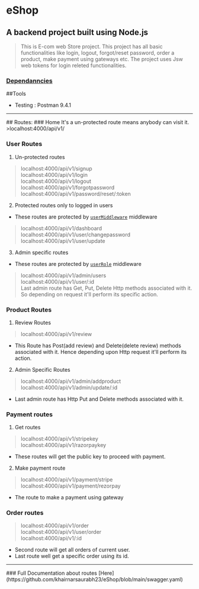 # eShop
## A backend project built using Node.js
>This is E-com web Store project. This project has all basic functionalities 
>like login, logout, forgot/reset password, order a product, make payment using
>gateways etc. The project uses Jsw web tokens for login releted functionalities.
### [Dependanncies](https://github.com/khairnarsaurabh23/eShop/blob/main/package.json)

##Tools 
- Testing : Postman 9.4.1

<hr>
## Routes:
### Home
It's a un-protected route means anybody can visit it.
>localhost:4000/api/v1/<br>

### User Routes
1. Un-protected routes
>localhost:4000/api/v1/signup<br>
>localhost:4000/api/v1/login<br>
>localhost:4000/api/v1/logout<br>
>localhost:4000/api/v1/forgotpassword<br>
>localhost:4000/api/v1/password/reset/:token<br>

2. Protected routes only to logged in users
- These routes are protected by [`userMiddleware`](https://github.com/khairnarsaurabh23/eShop/blob/main/middlewares/user.js) middleware
>localhost:4000/api/v1/dashboard<br>
>localhost:4000/api/v1/user/changepassword<br>
>localhost:4000/api/v1/user/update<br>

3. Admin specific routes
- These routes are protected by [`userRole`](https://github.com/khairnarsaurabh23/eShop/blob/main/middlewares/user.js) middleware
>localhost:4000/api/v1/admin/users<br>
>localhost:4000/api/v1/user/:id<br>
Last admin route has Get, Put, Delete Http methods associated with it. 
So depending on request it'll perform its specific action.

###  Product Routes
1. Review Routes
>localhost:4000/api/v1/review<br>
- This Route has Post(add review) and Delete(delete review) methods associated with it. 
Hence depending upon Http request it'll perform its action.

2. Admin Specific Routes
>localhost:4000/api/v1/admin/addproduct<br>
>localhost:4000/api/v1/admin/update/:id<br>
- Last admin route has Http Put and Delete methods associated with it.

### Payment routes
1. Get routes
>localhost:4000/api/v1/stripekey<br>
>localhost:4000/api/v1/razorpaykey<br>
- These routes will get the public key to proceed with payment.

2. Make payment route
>localhost:4000/api/v1/payment/stripe<br>
>localhost:4000/api/v1/payment/rezorpay<br>
- The route to make a payment using gateway 

### Order routes
>localhost:4000/api/v1/order<br>
>localhost:4000/api/v1/user/order<br>
>localhost:4000/api/v1/:id<br>
- Second route will get all orders of current user.
- Last route well get a specific order using its id.

<hr>
### Full Documentation about routes  [Here](https://github.com/khairnarsaurabh23/eShop/blob/main/swagger.yaml)
